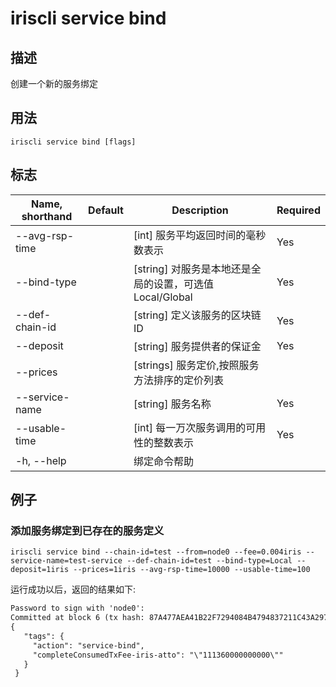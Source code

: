 # iriscli service bind 

## 描述

创建一个新的服务绑定

## 用法

```
iriscli service bind [flags]
```

## 标志

| Name, shorthand       | Default                 | Description                                                                        | Required |
| --------------------- | ----------------------- | ---------------------------------------------------------------------------------- | -------- |
| --avg-rsp-time        |                         | [int]  服务平均返回时间的毫秒数表示                                                     |  Yes     |
| --bind-type           |                         | [string] 对服务是本地还是全局的设置，可选值Local/Global                                  |  Yes     |
| --def-chain-id        |                         | [string] 定义该服务的区块链ID                                                          |  Yes     |
| --deposit             |                         | [string] 服务提供者的保证金                                                            |  Yes     |
| --prices              |                         | [strings] 服务定价,按照服务方法排序的定价列表                                             |          |
| --service-name        |                         | [string] 服务名称                                                                    |  Yes     |
| --usable-time         |                         | [int] 每一万次服务调用的可用性的整数表示                                                  |  Yes     |
| -h, --help            |                         | 绑定命令帮助                                                                          |          |

## 例子

### 添加服务绑定到已存在的服务定义
```shell
iriscli service bind --chain-id=test --from=node0 --fee=0.004iris --service-name=test-service --def-chain-id=test --bind-type=Local --deposit=1iris --prices=1iris --avg-rsp-time=10000 --usable-time=100
```

运行成功以后，返回的结果如下:

```txt
Password to sign with 'node0':
Committed at block 6 (tx hash: 87A477AEA41B22F7294084B4794837211C43A297D73EABA2F42F6436F3D975DD, response: {Code:0 Data:[] Log:Msg 0:  Info: GasWanted:200000 GasUsed:5568 Tags:[{Key:[97 99 116 105 111 110] Value:[115 101 114 118 105 99 101 45 98 105 110 100] XXX_NoUnkeyedLiteral:{} XXX_unrecognized:[] XXX_sizecache:0} {Key:[99 111 109 112 108 101 116 101 67 111 110 115 117 109 101 100 84 120 70 101 101 45 105 114 105 115 45 97 116 116 111] Value:[34 49 49 49 51 54 48 48 48 48 48 48 48 48 48 48 34] XXX_NoUnkeyedLiteral:{} XXX_unrecognized:[] XXX_sizecache:0}] Codespace: XXX_NoUnkeyedLiteral:{} XXX_unrecognized:[] XXX_sizecache:0})
{
   "tags": {
     "action": "service-bind",
     "completeConsumedTxFee-iris-atto": "\"111360000000000\""
   }
 }
```

